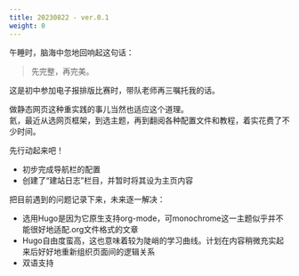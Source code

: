 ```yaml
---
title: 20230822 - ver.0.1
weight: 0
---
```


午睡时，脑海中忽地回响起这句话：

> 先完整，再完美。

这是初中参加电子报排版比赛时，带队老师再三嘱托我的话。

做静态网页这种重实践的事儿当然也适应这个道理。\
氦，最近从选网页框架，到选主题，再到翻阅各种配置文件和教程，着实花费了不少时间。

先行动起来吧！
- 初步完成导航栏的配置
- 创建了“建站日志”栏目，并暂时将其设为主页内容

把目前遇到的问题记录下来，未来逐一解决：
- 选用Hugo是因为它原生支持org-mode，可monochrome这一主题似乎并不能很好地适配.org文件格式的文章
- Hugo自由度蛮高，这也意味着较为陡峭的学习曲线。计划在内容稍微充实起来后好好地重新组织页面间的逻辑关系
- 双语支持